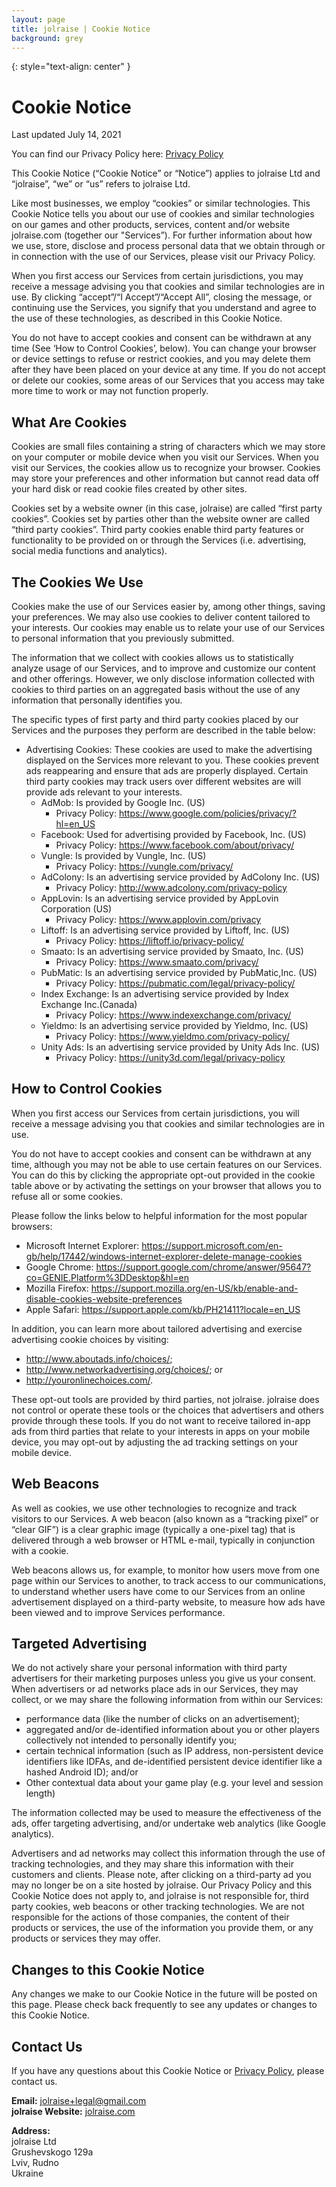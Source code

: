 ```yaml
---
layout: page
title: jolraise | Cookie Notice
background: grey
---
```


{: style="text-align: center" }
# Cookie Notice

Last updated July 14, 2021  


You can find our Privacy Policy here: [Privacy Policy](https://jolraise.com/privacypolicy)


This Cookie Notice (“Cookie Notice” or “Notice”) applies to jolraise Ltd and “jolraise”, “we” or “us” refers to jolraise Ltd.  


Like most businesses, we employ “cookies” or similar technologies. This Cookie Notice tells you about our use of cookies 
and similar technologies on our games and other products, services, content and/or website jolraise.com 
(together our "Services”). For further information about how we use, store, disclose and process personal data 
that we obtain through or in connection with the use of our Services, please visit our Privacy Policy.  


When you first access our Services from certain jurisdictions, you may receive a message advising you that cookies 
and similar technologies are in use.  By clicking “accept”/“I Accept”/“Accept All”, closing the message, or continuing 
use the Services, you signify that you understand and agree to the use of these technologies, as described in 
this Cookie Notice.


You do not have to accept cookies and consent can be withdrawn at any time (See ‘How to Control Cookies’, below). 
You can change your browser or device settings to refuse or restrict cookies, and you may delete them after they 
have been placed on your device at any time. If you do not accept or delete our cookies, 
some areas of our Services that you access may take more time to work or may not function properly.


## What Are Cookies

Cookies are small files containing a string of characters which we may store on your computer or mobile device 
when you visit our Services. When you visit our Services, the cookies allow us to recognize your browser. 
Cookies may store your preferences and other information but cannot read data off your hard disk or read cookie files 
created by other sites.


Cookies set by a website owner (in this case, jolraise) are called “first party cookies”. Cookies set by parties other 
than the website owner are called “third party cookies”. Third party cookies enable third party features or 
functionality to be provided on or through the Services (i.e. advertising, social media functions and analytics).


## The Cookies We Use

Cookies make the use of our Services easier by, among other things, saving your preferences. 
We may also use cookies to deliver content tailored to your interests. Our cookies may enable us to relate 
your use of our Services to personal information that you previously submitted.


The information that we collect with cookies allows us to statistically analyze usage of our Services, and to improve and 
customize our content and other offerings. However, we only disclose information collected with cookies to third parties 
on an aggregated basis without the use of any information that personally identifies you.


The specific types of first party and third party cookies placed by our Services and the purposes they perform are described 
in the table below:
* Advertising Cookies: These cookies are used to make the advertising displayed on the Services more relevant to you. 
  These cookies prevent ads reappearing and ensure that ads are properly displayed. Certain third party cookies may 
  track users over different websites are will provide ads relevant to your interests.
  * AdMob: Is provided by Google Inc. (US)
    * Privacy Policy: https://www.google.com/policies/privacy/?hl=en_US
  * Facebook: Used for advertising provided by Facebook, Inc. (US)
    * Privacy Policy: https://www.facebook.com/about/privacy/
  * Vungle: Is provided by Vungle, Inc. (US)
    * Privacy Policy: https://vungle.com/privacy/
  * AdColony: Is an advertising service provided by AdColony Inc. (US)
    * Privacy Policy: http://www.adcolony.com/privacy-policy
  * AppLovin: Is an advertising service provided by AppLovin Corporation (US)
    * Privacy Policy: https://www.applovin.com/privacy
  * Liftoff: Is an advertising service provided by Liftoff, Inc. (US)
    * Privacy Policy: https://liftoff.io/privacy-policy/
  * Smaato: Is an advertising service provided by Smaato, Inc. (US)
    * Privacy Policy: https://www.smaato.com/privacy/
  * PubMatic: Is an advertising service provided by PubMatic,Inc. (US)
    * Privacy Policy: https://pubmatic.com/legal/privacy-policy/
  * Index Exchange: Is an advertising service provided by Index Exchange Inc.(Canada)
    * Privacy Policy: https://www.indexexchange.com/privacy/​
  * Yieldmo: Is an advertising service provided by Yieldmo, Inc. (US)
    * Privacy Policy: https://www.yieldmo.com/privacy-policy/​
  * Unity Ads: Is an advertising service provided by Unity Ads Inc. (US)​
    * Privacy Policy: https://unity3d.com/legal/privacy-policy


## How to Control Cookies

When you first access our Services from certain jurisdictions, you will receive a message advising you 
that cookies and similar technologies are in use.


You do not have to accept cookies and consent can be withdrawn at any time, although you may not be able to use certain 
features on our Services. You can do this by clicking the appropriate opt-out provided in the cookie table 
above or by activating the settings on your browser that allows you to refuse all or some cookies.


Please follow the links below to helpful information for the most popular browsers:
* Microsoft Internet Explorer: https://support.microsoft.com/en-gb/help/17442/windows-internet-explorer-delete-manage-cookies
* Google Chrome: https://support.google.com/chrome/answer/95647?co=GENIE.Platform%3DDesktop&hl=en
* Mozilla Firefox: https://support.mozilla.org/en-US/kb/enable-and-disable-cookies-website-preferences
* Apple Safari: https://support.apple.com/kb/PH21411?locale=en_US


In addition, you can learn more about tailored advertising and exercise advertising cookie choices by visiting:
* http://www.aboutads.info/choices/;
* http://www.networkadvertising.org/choices/; or
* http://youronlinechoices.com/.


These opt-out tools are provided by third parties, not jolraise. jolraise does not control or operate 
these tools or the choices that advertisers and others provide through these tools. If you do not want to receive 
tailored in-app ads from third parties that relate to your interests in apps on your mobile device, 
you may opt-out by adjusting the ad tracking settings on your mobile device.


## Web Beacons

As well as cookies, we use other technologies to recognize and track visitors to our Services. 
A web beacon (also known as a “tracking pixel” or “clear GIF”) is a clear graphic image (typically a one-pixel tag) 
that is delivered through a web browser or HTML e-mail, typically in conjunction with a cookie.


Web beacons allows us, for example, to monitor how users move from one page within our Services to another, 
to track access to our communications, to understand whether users have come to our Services from an 
online advertisement displayed on a third-party website, to measure how ads have been viewed and to 
improve Services performance.


## Targeted Advertising

We do not actively share your personal information with third party advertisers for their marketing purposes unless 
you give us your consent. When advertisers or ad networks place ads in our Services, they may collect, 
or we may share the following information from within our Services:
* performance data (like the number of clicks on an advertisement);
* aggregated and/or de-identified information about you or other players collectively not intended to personally identify you;
* certain technical information (such as IP address, non-persistent device identifiers like IDFAs, 
  and de-identified persistent device identifier like a hashed Android ID); and/or
* Other contextual data about your game play (e.g. your level and session length)


The information collected may be used to measure the effectiveness of the ads, offer targeting advertising, 
and/or undertake web analytics (like Google analytics).


Advertisers and ad networks may collect this information through the use of tracking technologies, and they may share 
this information with their customers and clients. Please note, after clicking on a third-party ad you may no longer 
be on a site hosted by jolraise. Our Privacy Policy and this Cookie Notice does not apply to, and 
jolraise is not responsible for, third party cookies, web beacons or other tracking technologies. 
We are not responsible for the actions of those companies, the content of their products or services, 
the use of the information you provide them, or any products or services they may offer.


## Changes to this Cookie Notice

Any changes we make to our Cookie Notice in the future will be posted on this page. 
Please check back frequently to see any updates or changes to this Cookie Notice.


## Contact Us
If you have any questions about this Cookie Notice or [Privacy Policy](https://jolraise.com/privacypolicy), please contact us.


**Email:** <a href="mailto:jolraise+legal@gmail.com">jolraise+legal@gmail.com</a>  
**jolraise Website:** [jolraise.com](https://jolraise.com)

**Address:**  
jolraise Ltd  
Grushevskogo 129a  
Lviv, Rudno  
Ukraine  